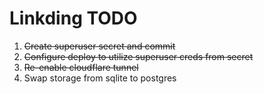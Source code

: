 # Linkding TODO

1. ~~Create superuser secret and commit~~
2. ~~Configure deploy to utilize superuser creds from secret~~
3. ~~Re-enable cloudflare tunnel~~
4. Swap storage from sqlite to postgres